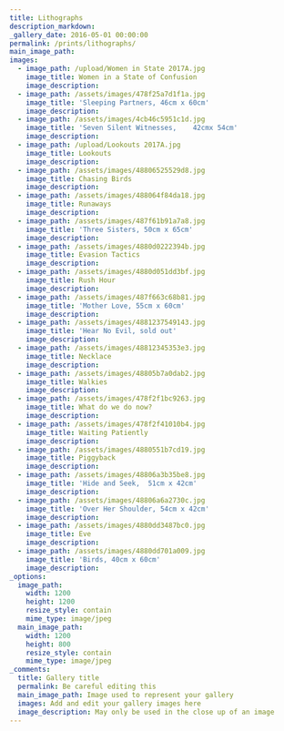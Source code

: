 ```yaml
---
title: Lithographs
description_markdown:
_gallery_date: 2016-05-01 00:00:00
permalink: /prints/lithographs/
main_image_path:
images:
  - image_path: /upload/Women in State 2017A.jpg
    image_title: Women in a State of Confusion
    image_description:
  - image_path: /assets/images/478f25a7d1f1a.jpg
    image_title: 'Sleeping Partners, 46cm x 60cm'
    image_description:
  - image_path: /assets/images/4cb46c5951c1d.jpg
    image_title: 'Seven Silent Witnesses,    42cmx 54cm'
    image_description:
  - image_path: /upload/Lookouts 2017A.jpg
    image_title: Lookouts
    image_description:
  - image_path: /assets/images/48806525529d8.jpg
    image_title: Chasing Birds
    image_description:
  - image_path: /assets/images/488064f84da18.jpg
    image_title: Runaways
    image_description:
  - image_path: /assets/images/487f61b91a7a8.jpg
    image_title: 'Three Sisters, 50cm x 65cm'
    image_description:
  - image_path: /assets/images/4880d0222394b.jpg
    image_title: Evasion Tactics
    image_description:
  - image_path: /assets/images/4880d051dd3bf.jpg
    image_title: Rush Hour
    image_description:
  - image_path: /assets/images/487f663c68b81.jpg
    image_title: 'Mother Love, 55cm x 60cm'
    image_description:
  - image_path: /assets/images/4881237549143.jpg
    image_title: 'Hear No Evil, sold out'
    image_description:
  - image_path: /assets/images/48812345353e3.jpg
    image_title: Necklace
    image_description:
  - image_path: /assets/images/48805b7a0dab2.jpg
    image_title: Walkies
    image_description:
  - image_path: /assets/images/478f2f1bc9263.jpg
    image_title: What do we do now?
    image_description:
  - image_path: /assets/images/478f2f41010b4.jpg
    image_title: Waiting Patiently
    image_description:
  - image_path: /assets/images/4880551b7cd19.jpg
    image_title: Piggyback
    image_description:
  - image_path: /assets/images/48806a3b35be8.jpg
    image_title: 'Hide and Seek,  51cm x 42cm'
    image_description:
  - image_path: /assets/images/48806a6a2730c.jpg
    image_title: 'Over Her Shoulder, 54cm x 42cm'
    image_description:
  - image_path: /assets/images/4880dd3487bc0.jpg
    image_title: Eve
    image_description:
  - image_path: /assets/images/4880dd701a009.jpg
    image_title: 'Birds, 40cm x 60cm'
    image_description:
_options:
  image_path:
    width: 1200
    height: 1200
    resize_style: contain
    mime_type: image/jpeg
  main_image_path:
    width: 1200
    height: 800
    resize_style: contain
    mime_type: image/jpeg
_comments:
  title: Gallery title
  permalink: Be careful editing this
  main_image_path: Image used to represent your gallery
  images: Add and edit your gallery images here
  image_description: May only be used in the close up of an image
---
```


